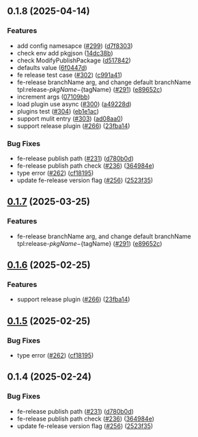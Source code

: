 

## 0.1.8 (2025-04-14)


### Features

* add config namesapce ([#299](https://github.com/qlover/fe-base/issues/299)) ([d7f8303](https://github.com/qlover/fe-base/commit/d7f830387a87d480eb8b25d03668b0725ca926a5))
* check env add pkgjson ([14dc38b](https://github.com/qlover/fe-base/commit/14dc38b54c20ba2c9c138a421ffce36054fbf3cf))
* check ModifyPublishPackage ([d517842](https://github.com/qlover/fe-base/commit/d5178422cc404770fe8946ea66fa39616e25d163))
* defaults value ([6f0447d](https://github.com/qlover/fe-base/commit/6f0447da8c94488138591798d58319cba228fc79))
* fe release test case ([#302](https://github.com/qlover/fe-base/issues/302)) ([c991a41](https://github.com/qlover/fe-base/commit/c991a41623cbdb6613fb078842fb8448146ac9ae))
* fe-release branchName arg, and change default branchName tpl:release-${pkgName}-${tagName} ([#291](https://github.com/qlover/fe-base/issues/291)) ([e89652c](https://github.com/qlover/fe-base/commit/e89652c499b8e20753b602eeb49865b303615e12))
* increment args ([07109bb](https://github.com/qlover/fe-base/commit/07109bba4eb52e741fbddc2ecc135850c6a253f3))
* load plugin use async ([#300](https://github.com/qlover/fe-base/issues/300)) ([a49228d](https://github.com/qlover/fe-base/commit/a49228de6de31c16327b4b4bbc37db62c6e6394d))
* plugins test ([#304](https://github.com/qlover/fe-base/issues/304)) ([eb1e1ac](https://github.com/qlover/fe-base/commit/eb1e1ac6501012bde29528840a29774955382d46))
* support mulit entry ([#303](https://github.com/qlover/fe-base/issues/303)) ([ad08aa0](https://github.com/qlover/fe-base/commit/ad08aa0dc2f83925975adec09d5aa5c2a7c23b4e))
* support release plugin ([#266](https://github.com/qlover/fe-base/issues/266)) ([23fba14](https://github.com/qlover/fe-base/commit/23fba1455919f794e5609ddab03cfb99c40ad3b8))


### Bug Fixes

* fe-release publish path ([#231](https://github.com/qlover/fe-base/issues/231)) ([d780b0d](https://github.com/qlover/fe-base/commit/d780b0d0c3c2be2955b31c58eb857e00f3df783a))
* fe-release publish path check ([#236](https://github.com/qlover/fe-base/issues/236)) ([364984e](https://github.com/qlover/fe-base/commit/364984e3b3c27ed3a1e5cd3cc12d3c1184916fab))
* type error ([#262](https://github.com/qlover/fe-base/issues/262)) ([cf18195](https://github.com/qlover/fe-base/commit/cf18195b4a3a13de45eb4396745e55c236aa2a43))
* update fe-release version flag ([#256](https://github.com/qlover/fe-base/issues/256)) ([2523f35](https://github.com/qlover/fe-base/commit/2523f3554664a59bd9dc92eb5963e06cebf89478))

## [0.1.7](https://github.com/qlover/fe-base/compare/fe-release-v0.1.6...fe-release-v0.1.7) (2025-03-25)


### Features

* fe-release branchName arg, and change default branchName tpl:release-${pkgName}-${tagName} ([#291](https://github.com/qlover/fe-base/issues/291)) ([e89652c](https://github.com/qlover/fe-base/commit/e89652c499b8e20753b602eeb49865b303615e12))

## [0.1.6](https://github.com/qlover/fe-base/compare/fe-release-v0.1.5...fe-release-v0.1.6) (2025-02-25)


### Features

* support release plugin ([#266](https://github.com/qlover/fe-base/issues/266)) ([23fba14](https://github.com/qlover/fe-base/commit/23fba1455919f794e5609ddab03cfb99c40ad3b8))

## [0.1.5](https://github.com/qlover/fe-base/compare/fe-release-v0.1.4...fe-release-v0.1.5) (2025-02-25)


### Bug Fixes

* type error ([#262](https://github.com/qlover/fe-base/issues/262)) ([cf18195](https://github.com/qlover/fe-base/commit/cf18195b4a3a13de45eb4396745e55c236aa2a43))

## 0.1.4 (2025-02-24)


### Bug Fixes

* fe-release publish path ([#231](https://github.com/qlover/fe-base/issues/231)) ([d780b0d](https://github.com/qlover/fe-base/commit/d780b0d0c3c2be2955b31c58eb857e00f3df783a))
* fe-release publish path check ([#236](https://github.com/qlover/fe-base/issues/236)) ([364984e](https://github.com/qlover/fe-base/commit/364984e3b3c27ed3a1e5cd3cc12d3c1184916fab))
* update fe-release version flag ([#256](https://github.com/qlover/fe-base/issues/256)) ([2523f35](https://github.com/qlover/fe-base/commit/2523f3554664a59bd9dc92eb5963e06cebf89478))
